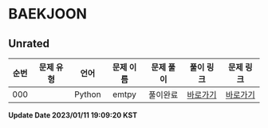 # BAEKJOON

## Unrated

| 순번 | 문제 유형 | 언어 | 문제 이름 | 문제 풀이 | 풀이 링크 | 문제 링크 |
| :--: |:--: |:--: |:--: |:--: |:--: |:--: |
|000||Python|emtpy|풀이완료|[바로가기](https://github.com/westreed/ProgrammersAlgorithm/blob/main/BAEKJOON/0Unrated/emtpy.py)|[바로가기]()|


**Update Date 2023/01/11 19:09:20 KST**